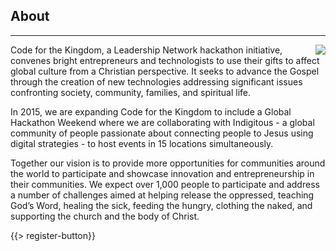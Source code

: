 ﻿## About
---
<img src="{{assets}}/images/earth.jpg" style="float:right"/>

Code for the Kingdom, a Leadership Network hackathon initiative, convenes bright entrepreneurs and technologists to use their gifts to affect global culture from a Christian perspective. It seeks to advance the Gospel through the creation of new technologies addressing significant issues confronting society, community, families, and spiritual life.

In 2015, we are expanding Code for the Kingdom to include a Global Hackathon Weekend where we are collaborating with Indigitous - a global community of people passionate about connecting people to Jesus using digital strategies - to host events in 15 locations simultaneously. 

Together our vision is to provide more opportunities for communities around the world to participate and showcase innovation and entrepreneurship in their communities. We expect over 1,000 people to participate and address a number of challenges aimed at helping release the oppressed, teaching God’s Word, healing the sick, feeding the hungry, clothing the naked, and supporting the church and the body of Christ.

{{> register-button}}


